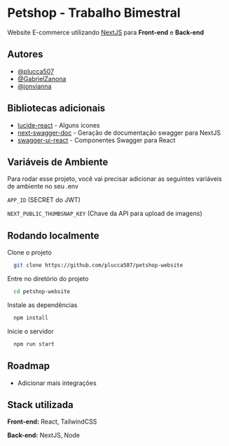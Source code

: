 
# Petshop - Trabalho Bimestral

Website E-commerce utilizando [NextJS](https://nextjs.org) para **Front-end** e **Back-end**



## Autores

- [@plucca507](https://github.com/plucca507)
- [@GabrielZanona](https://github.com/GabrielZanona)
- [@jonvianna](https://github.com/jonvianna)


## Bibliotecas adicionais

 - [lucide-react](https://lucide.dev/) - Alguns icones
 - [next-swagger-doc](https://www.npmjs.com/package/next-swagger-doc) - Geração de documentação swagger para NextJS
 - [swagger-ui-react](https://www.npmjs.com/package/swagger-ui-react) - Componentes Swagger para React


## Variáveis de Ambiente

Para rodar esse projeto, você vai precisar adicionar as seguintes variáveis de ambiente no seu .env

`APP_ID` (SECRET do JWT)

`NEXT_PUBLIC_THUMBSNAP_KEY` (Chave da API para upload de imagens)


## Rodando localmente

Clone o projeto

```bash
  git clone https://github.com/plucca507/petshop-website
```

Entre no diretório do projeto

```bash
  cd petshop-website
```

Instale as dependências

```bash
  npm install
```

Inicie o servidor

```bash
  npm run start
```


## Roadmap

- Adicionar mais integrações


## Stack utilizada

**Front-end:** React, TailwindCSS

**Back-end:** NextJS, Node


